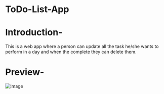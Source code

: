 # ToDo-List-App
# Introduction-
  This is a web app where a person can update all the task he/she wants to perform in a day and when the complete they can delete them. 
# Preview-
   ![image](https://user-images.githubusercontent.com/36697149/48017602-a665ec00-e154-11e8-99a6-66813cbaf752.png)



